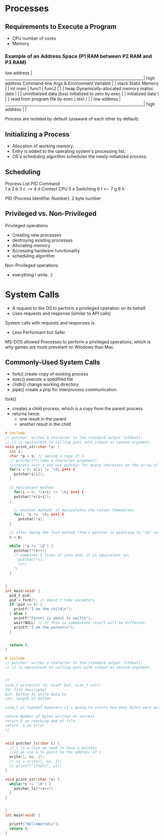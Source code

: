 # Processes

## Requirements to Execute a Program
- CPU     number of cores
- Memory

### Example of an Address Space (P1 RAM between P2 RAM and P3 RAM)

low address                                                            |
_______________________________________________________________________|
high address                  Command-line Args & Environment Variable |
                                                                       |
    stack                     Static Memory                            |
                                                                       |
    int main                                                           |
      func1                                                            |
      func2                                                            |                                                                                     |
                                                                       |
    heap                      Dynamically-allocated memory malloc data | 
                                                                       |
                                                                       |
    uninitialized data (bss)  initialized to zero by exec              |
                                                                       |
    initialized data           \                                       |
                                } read from program file by exec       |
    text                       /                                       |
                                                                       |
low address                                                            |
_______________________________________________________________________|
high address                                                           |
                                                                       |


Process are isolated by default (unaware of each other by default)

## Initializing a Process

- Allocation of working memory.
- Entry is added to the operating system's processing list.
- OS's scheduling algorithm schedules the newly-initialized process.

## Scheduling
Process List
PID   Command   
1       a
2       b
3       c      -->
4       d    Context      CPU
5       e    Switching
6       f     <--
7       g
8       h

PID (Process Identifier Number): 2 byte number

## Privileged vs. Non-Privileged
Privileged operations
- Creating new processes
- destroying existing processes
- Allocating memory
- Accessing hardware functionality
- scheduling algorithm

Non-Privileged operations
- everything I write. :)


# System Calls
- A request to the OS to perform a privileged operation on its behalf.
- Uses requests and response (similar to API calls)

System calls with requests and responses is: 
- Less Performant but Safer

MS-DOS allowed Processes to perform a privileged operations, which is why games are more prevelant on Windows than Mac.

## Commonly-Used System Calls
- fork()  create copy of existing process
- exec()  execute a spedified file
- chdir() change working directory
- pipe() create a prip for interprocess communication.

fork() 
  - creates a child process, which is a copy from the parent process
  - returns twice:
      - one result in the parent
      - another result in the child

```c
# include 
// putchar: writes a character to the standard output (stdout);
// it is equivalent to calling putc iwth stdout as second argument.
void print_str(char *s) {
  int i;
  char *p = s; // saving a copy of s
  // putchar(** take a character argument)
  //iterate over s and use putchar for every character on the array of characters.
  for(i = 0; s[i] != '\0; i++) {
    putchar(s[i]);
  }

  // equivalent method
    for(i = 0; *(s+i) != '\0; i++) {
    putchar(*s(i+i));
  }

    // another method: it manipulates the values themselves
    for(; *s != '\0; s++) {
      putchar(*s);
  }

  // after doing the last method (the s pointer is pointing to '\0' so calling the first method will no longer work since s is already at '\0'). So we need to add:
  s = p;

  while (*s != '\0') {
    putchar(*(s++))
    /* combines 2 lines of into one; it is equivalent to:
      putchar(*s);
      s++;
    */ 
  }


}
int main(void) {
  pid_t pid;
  pid = fork(); // doesn't take paramters
  if (pid == 0) {
    printf("I am the child\n");
  } else {
    printf("Parent is about to wait\n");
    wait(NULL) // if this is commentted result will be different.
    printf("I am the parent\n");
  }


  return 0;
}
```

```c
# include 
// putchar: writes a character to the standard output (stdout);
// it is equivalent to calling putc with stdout as second argument.


/* 
size_t write(int fd, void* buf, size_t cnt);
fd: fild descripter
buf: buffer to write data to
cnt: length of buffer

size_t is typedef howevers it's going to return how many bytes were actually written

return Number of bytes written on success
return 0 on reaching end of file
return -1 on error
*/


void putchar_ls(char c) {
  // c is a vlue we need to have a pointer
  //so we use & to point to the address of c
  write(1, &c, 1);
  // sz = write(1, &c, 1);
  // printf("\n%d\n", sz);
}

void print_str(char *s) {
  while(*s != '\0') {
    putchar_ls(*(s++))
  }
}


}
int main(void) {

  printf("HelloWorld\n");
  return 0;
}

